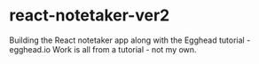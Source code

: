 # react-notetaker-ver2
Building the React notetaker app along with the Egghead tutorial - egghead.io
Work is all from a tutorial - not my own.
